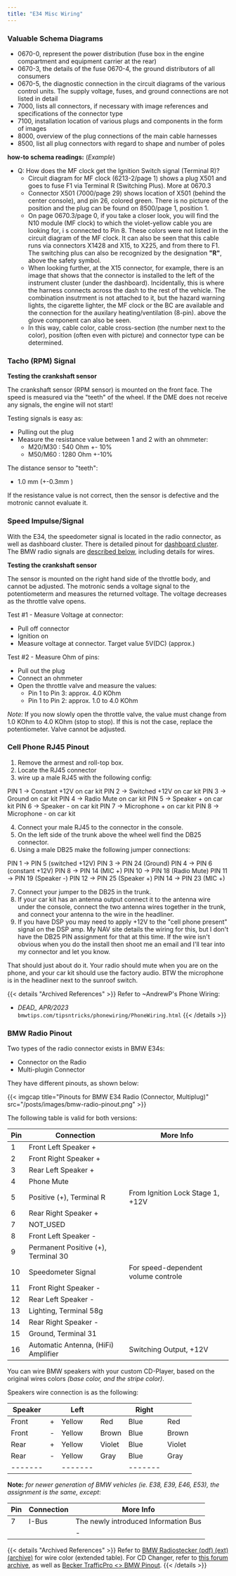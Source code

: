 ```yaml
---
title: "E34 Misc Wiring"
---
```


### Valuable Schema Diagrams

- 0670-0, represent the power distribution (fuse box in the engine compartment and equipment carrier at the rear)
- 0670-3, the details of the fuse 0670-4, the ground distributors of all consumers
- 0670-5, the diagnostic connection in the circuit diagrams of the various control units. The supply voltage, fuses, and ground connections are not listed in detail 
- 7000, lists all connectors, if necessary with image references and specifications of the connector type
- 7100, installation location of various plugs and components in the form of images
- 8000, overview of the plug connections of the main cable harnesses
- 8500, list all plug connectors with regard to shape and number of poles

**how-to schema readings:** (*Example*)

- Q: How does the MF clock get the Ignition Switch signal (Terminal R)?
  - Circuit diagram for MF clock (6213-2/page 1) shows a plug X501 and goes to fuse F1 via Terminal R (Switching Plus). More at 0670.3
  - Connector X501 (7000/page 29) shows location of X501 (behind the center console), and pin 26, colored green. There is no picture of the position and the plug can be found on 8500/page 1, position 1.
  - On page 0670.3/page 0, if you take a closer look, you will find the N10 module (MF clock) to which the violet-yellow cable you are looking for, i s connected to Pin 8. These colors were not listed in the circuit diagram of the MF clock. It can also be seen that this cable runs via connectors X1428 and X15, to X225, and from there to F1. The switching plus can also be recognized by the designation **"R"**, above the safety symbol.
  - When looking further, at the X15 connector, for example, there is an image that shows that the connector is installed to the left of the instrument cluster (under the dashboard). Incidentally, this is where the harness connects across the dash to the rest of the vehicle. The combination insutrment is not attached to it, but the hazard warning lights, the cigarette lighter, the MF clock or the BC are available and the connection for the auxilary heating/ventilation (8-pin). above the glove component can also be seen.
  - In this way, cable color, cable cross-section (the number next to the color), position (often even with picture) and connector type can be determined.  

### Tacho (RPM) Signal

**Testing the crankshaft sensor**

The crankshaft sensor (RPM sensor) is mounted on the front face. The speed is measured via the "teeth" of the wheel. If the DME does not receive any signals, the engine will not start!

Testing signals is easy as:
- Pulling out the plug
- Measure the resistance value between 1 and 2 with an ohmmeter:
  - M20/M30 : 540 Ohm +- 10%
  - M50/M60 : 1280 Ohm +-10%

The distance sensor to "teeth":
- 1.0 mm (+-0.3mm )

If the resistance value is not correct, then the sensor is defective and the motronic cannot evaluate it.

### Speed Impulse/Signal

With the E34, the speedometer signal is located in the radio connector, as well as dashboard cluster. There is detailed pinout for [dashboard cluster](/e34-pinout-diagram). The BMW radio signals are [described below](#bmw-radio-pinout), including details for wires.

**Testing the crankshaft sensor**

The sensor is mounted on the right hand side of the throttle body, and cannot be adjusted. The motronic sends a voltage signal to the potentiometerm and measures the returned voltage. The voltage decreases as the throttle valve opens.

Test #1 - Measure Voltage at connector:
- Pull off connector
- Ignition on
- Measure voltage at connector. Target value 5V(DC) (approx.)

Test #2 - Measure Ohm of pins:
- Pull out the plug
- Connect an ohmmeter
- Open the throttle valve and measure the values:
  - Pin 1 to Pin 3: approx. 4.0 KOhm
  - Pin 1 to Pin 2: approx. 1.0 to 4.0 KOhm

*Note:* If you now slowly open the throttle valve, the value must change from 1.0 KOhm to 4.0 KOhm (stop to stop). If this is not the case, replace the potentiometer. Valve cannot be adjusted.

### Cell Phone RJ45 Pinout

1) Remove the armest and roll-top box.
2) Locate the RJ45 connector
3) wire up a male RJ45 with the following config:

PIN 1 -> Constant +12V on car kit
PIN 2 -> Switched +12V on car kit
PIN 3 -> Ground on car kit
PIN 4 -> Radio Mute on car kit
PIN 5 -> Speaker + on car kit
PIN 6 -> Speaker - on car kit
PIN 7 -> Microphone + on car kit
PIN 8 -> Microphone - on car kit

4) Connect your male RJ45 to the connector in the console.
5) On the left side of the trunk above the wheel well find the DB25 connector.
6) Using a male DB25 make the following jumper connections:

PIN 1 -> PIN 5 (switched +12V)
PIN 3 -> PIN 24 (Ground)
PIN 4 -> PIN 6 (constant +12V)
PIN 8 -> PIN 14 (MIC +)
PIN 10 -> PIN 18 (Radio Mute)
PIN 11 -> PIN 19 (Speaker -)
PIN 12 -> PIN 25 (Speaker +)
PIN 14 -> PIN 23 (MIC +)

7) Connect your jumper to the DB25 in the trunk.
8) If your car kit has an antenna output connect it to the antenna wire under the console, connect the two antenna wires together in the trunk, and connect your antenna to the wire in the headliner.
9) If you have DSP you may need to apply +12V to the "cell phone present" signal on the DSP amp. My NAV site details the wiring for this, but I don't have the DB25 PIN assignment for that at this time. If the wire isn't obvious when you do the install then shoot me an email and I'll tear into my connector and let you know.

That should just about do it. Your radio should mute when you are on the phone, and your car kit should use the factory audio. BTW the microphone is in the headliner next to the sunroof switch.

{{< details "Archived References" >}}
Refer to ~AndrewP's Phone Wiring:
* *DEAD_ APR/2023* `bmwtips.com/tipsntricks/phonewiring/PhoneWiring.html`
{{< /details >}}


### BMW Radio Pinout

Two types of the radio connector exists in BMW E34s:
* Connector on the Radio
* Multi-plugin Connector

They have different pinouts, as shown below:

{{< imgcap title="Pinouts for BMW E34 Radio (Connector, Multiplug)" src="/posts/images/bmw-radio-pinout.png" >}}

The following table is valid for both versions:

| Pin | Connection                          | More Info                           |
| --- | ----------------------------------- | ----------------------------------- |
| 1   | Front Left Speaker +                |                                     |
| 2   | Front Right Speaker +               |                                     |
| 3   | Rear Left Speaker +                 |                                     |
| 4   | Phone Mute                          |                                     |
| 5   | Positive (+), Terminal R            | From Ignition Lock Stage 1, +12V    |
| 6   | Rear Right Speaker +                |                                     |
| 7   | NOT_USED                            |                                     |
| 8   | Front Left Speaker -                |                                     |
| 9   | Permanent Positive (+), Terminal 30 |                                     |
| 10  | Speedometer Signal                  | For speed-dependent volume controle |
| 11  | Front Right Speaker -               |                                     |
| 12  | Rear Left Speaker -                 |                                     |
| 13  | Lighting, Terminal 58g              |                                     |
| 14  | Rear Right Speaker -                |                                     |
| 15  | Ground, Terminal 31                 |                                     |
| 16  | Automatic Antenna, (HiFi) Amplifier | Switching Output, +12V              |

You can wire BMW speakers with your custom CD-Player, based on the original wires colors *(base color, and the stripe color)*.

Speakers wire connection is as the following:

| Speaker |     | Left   |        | Right |        |
| ------- | :-: | ------ | ------ | ----- | ------ |
| Front   |  +  | Yellow | Red    | Blue  | Red    |
| Front   |  -  | Yellow | Brown  | Blue  | Brown  |
| Rear    |  +  | Yellow | Violet | Blue  | Violet |
| Rear    |  -  | Yellow | Gray   | Blue  | Gray   |
| ------- || ------- || ------- || ------- || ------- |

**Note:** *for newer generation of BMW vehicles (ie. E38, E39, E46, E53), the assignment is the same, except*:

| Pin | Connection                          | More Info                           |
| --- | ----------------------------------- | ----------------------------------- |
| 7   | I-Bus                               | The newly introduced Information Bus|
|  	  |                                     |                                   - |

{{< details "Archived References" >}}
Refer to [BMW Radiostecker (pdf) (ext) (archive)](https://web.archive.org/web/20170828182529/http://www.treffseiten.de/bmw/info/tipp-pdf/bmw_radiostecker.pdf) for wire color (extended table). For CD Changer, refer to [this forum archive](https://web.archive.org/web/20041214001051/https://www.auto-treff.com/bmw/vb/showthread.php?s=&threadid=63422), as well as [Becker TrafficPro <> BMW Pinout](https://web.archive.org/web/20090715084931/http://www.auto-treff.com/bmw/vb/showthread.php?s=&threadid=52963).
{{< /details >}}